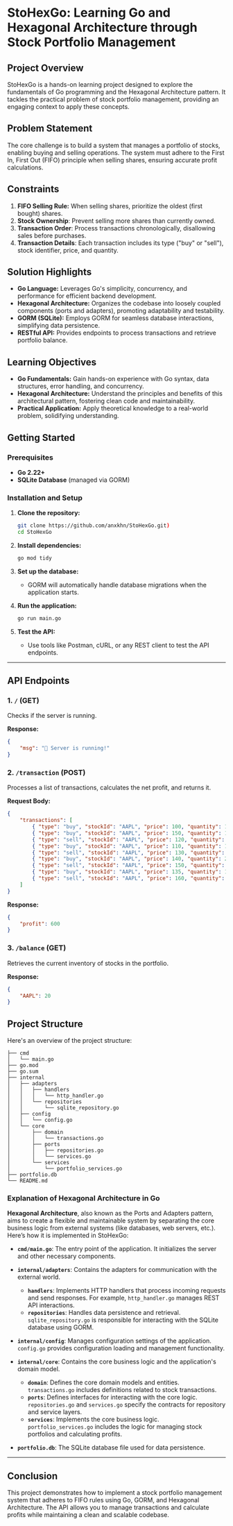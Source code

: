 # StoHexGo: Learning Go and Hexagonal Architecture through Stock Portfolio Management



## Project Overview

StoHexGo is a hands-on learning project designed to explore the fundamentals of Go programming and the Hexagonal Architecture pattern. It tackles the practical problem of stock portfolio management, providing an engaging context to apply these concepts.

## Problem Statement

The core challenge is to build a system that manages a portfolio of stocks, enabling buying and selling operations. The system must adhere to the First In, First Out (FIFO) principle when selling shares, ensuring accurate profit calculations.

## Constraints

1.  **FIFO Selling Rule:** When selling shares, prioritize the oldest (first bought) shares.
2.  **Stock Ownership**: Prevent selling more shares than currently owned.
3.  **Transaction Order**: Process transactions chronologically, disallowing sales before purchases.
4.  **Transaction Details**: Each transaction includes its type ("buy" or "sell"), stock identifier, price, and quantity.

## Solution Highlights

*   **Go Language:** Leverages Go's simplicity, concurrency, and performance for efficient backend development.
*   **Hexagonal Architecture:** Organizes the codebase into loosely coupled components (ports and adapters), promoting adaptability and testability.
*   **GORM (SQLite):** Employs GORM for seamless database interactions, simplifying data persistence.
*   **RESTful API:** Provides endpoints to process transactions and retrieve portfolio balance.

## Learning Objectives

*   **Go Fundamentals:** Gain hands-on experience with Go syntax, data structures, error handling, and concurrency.
*   **Hexagonal Architecture:** Understand the principles and benefits of this architectural pattern, fostering clean code and maintainability.
*   **Practical Application:** Apply theoretical knowledge to a real-world problem, solidifying understanding.

## Getting Started

### Prerequisites

-   **Go 2.22+**
-   **SQLite Database** (managed via GORM)

### Installation and Setup

1.  **Clone the repository:**

    ```bash
    git clone https://github.com/anxkhn/StoHexGo.git)
    cd StoHexGo
    ```

2.  **Install dependencies:**

    ```bash
    go mod tidy
    ```

3.  **Set up the database:**
    *   GORM will automatically handle database migrations when the application starts.

4.  **Run the application:**

    ```bash
    go run main.go
    ```

5.  **Test the API:**
    *   Use tools like Postman, cURL, or any REST client to test the API endpoints.

---

## API Endpoints

### 1. `/` (GET)

Checks if the server is running.

**Response:**

```json
{
    "msg": "🚀 Server is running!"
}
```


### 2. `/transaction` (POST)

Processes a list of transactions, calculates the net profit, and returns it.

**Request Body:**

```json
{
    "transactions": [
        { "type": "buy", "stockId": "AAPL", "price": 100, "quantity": 10 },
        { "type": "buy", "stockId": "AAPL", "price": 150, "quantity": 15 },
        { "type": "sell", "stockId": "AAPL", "price": 120, "quantity": 10 },
        { "type": "buy", "stockId": "AAPL", "price": 110, "quantity": 10 },
        { "type": "sell", "stockId": "AAPL", "price": 130, "quantity": 25 },
        { "type": "buy", "stockId": "AAPL", "price": 140, "quantity": 20 },
        { "type": "sell", "stockId": "AAPL", "price": 150, "quantity": 15 },
        { "type": "buy", "stockId": "AAPL", "price": 135, "quantity": 10 },
        { "type": "sell", "stockId": "AAPL", "price": 160, "quantity": 15 }
    ]
}
```

**Response:**

```json
{
    "profit": 600
}
```

### 3. `/balance` (GET)

Retrieves the current inventory of stocks in the portfolio.

**Response:**

```json
{
    "AAPL": 20
}
```

## Project Structure

Here's an overview of the project structure:

```
├── cmd
│   └── main.go
├── go.mod
├── go.sum
├── internal
│   ├── adapters
│   │   ├── handlers
│   │   │   └── http_handler.go
│   │   └── repositories
│   │       └── sqlite_repository.go
│   ├── config
│   │   └── config.go
│   └── core
│       ├── domain
│       │   └── transactions.go
│       ├── ports
│       │   ├── repositories.go
│       │   └── services.go
│       └── services
│           └── portfolio_services.go
├── portfolio.db
└── README.md
```

### Explanation of Hexagonal Architecture in Go

**Hexagonal Architecture**, also known as the Ports and Adapters pattern, aims to create a flexible and maintainable system by separating the core business logic from external systems (like databases, web servers, etc.). Here’s how it is implemented in StoHexGo:

- **`cmd/main.go`**: The entry point of the application. It initializes the server and other necessary components.

- **`internal/adapters`**: Contains the adapters for communication with the external world.
  - **`handlers`**: Implements HTTP handlers that process incoming requests and send responses. For example, `http_handler.go` manages REST API interactions.
  - **`repositories`**: Handles data persistence and retrieval. `sqlite_repository.go` is responsible for interacting with the SQLite database using GORM.

- **`internal/config`**: Manages configuration settings of the application. `config.go` provides configuration loading and management functionality.

- **`internal/core`**: Contains the core business logic and the application's domain model.
  - **`domain`**: Defines the core domain models and entities. `transactions.go` includes definitions related to stock transactions.
  - **`ports`**: Defines interfaces for interacting with the core logic. `repositories.go` and `services.go` specify the contracts for repository and service layers.
  - **`services`**: Implements the core business logic. `portfolio_services.go` includes the logic for managing stock portfolios and calculating profits.

- **`portfolio.db`**: The SQLite database file used for data persistence.


---

## Conclusion

This project demonstrates how to implement a stock portfolio management system that adheres to FIFO rules using Go, GORM, and Hexagonal Architecture. The API allows you to manage transactions and calculate profits while maintaining a clean and scalable codebase.

